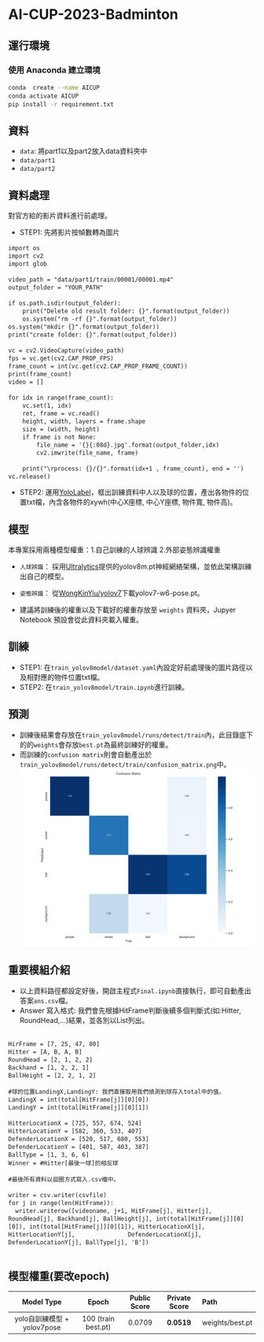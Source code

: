 # AI-CUP-2023-Badminton

## 運行環境

### 使用 Anaconda 建立環境

```bash
conda  create --name AICUP
conda activate AICUP
pip install -r requirement.txt
```

## 資料

- `data`: 將part1以及part2放入data資料夾中
- `data/part1`
- `data/part2`

## 資料處理

對官方給的影片資料進行前處理。

- STEP1: 先將影片按幀數轉為圖片
```python3
import os
import cv2
import glob

video_path = "data/part1/train/00001/00001.mp4"
output_folder = "YOUR_PATH"

if os.path.isdir(output_folder):
    print("Delete old result folder: {}".format(output_folder))
    os.system("rm -rf {}".format(output_folder))
os.system("mkdir {}".format(output_folder))
print("create folder: {}".format(output_folder))

vc = cv2.VideoCapture(video_path)
fps = vc.get(cv2.CAP_PROP_FPS)
frame_count = int(vc.get(cv2.CAP_PROP_FRAME_COUNT))
print(frame_count)
video = []

for idx in range(frame_count):
    vc.set(1, idx)
    ret, frame = vc.read()
    height, width, layers = frame.shape
    size = (width, height)
    if frame is not None:
        file_name = '{}{:08d}.jpg'.format(output_folder,idx)
        cv2.imwrite(file_name, frame)

    print("\rprocess: {}/{}".format(idx+1 , frame_count), end = '')
vc.release()

```
- STEP2: 運用[YoloLabel](https://github.com/developer0hye/Yolo_Label.git)，框出訓練資料中人以及球的位置，產出各物件的位置txt檔，內含各物件的xywh(中心X座標, 中心Y座標, 物件寬, 物件高)。


## 模型

本專案採用兩種模型權重：1.自己訓練的人球辨識  2.外部姿態辨識權重

- `人球辨識`： 採用[Ultralytics](https://github.com/ultralytics/ultralytics.git)提供的yolov8m.pt神經網絡架構，並依此架構訓練出自己的模型。
- `姿態辨識`： 從[WongKinYiu/yolov7](https://github.com/WongKinYiu/yolov7/releases/download/v0.1/yolov7-w6-pose.pt)下載yolov7-w6-pose.pt。

- 建議將訓練後的權重以及下載好的權重存放至 `weights` 資料夾，Jupyer Notebook 預設會從此資料夾載入權重。

## 訓練

- STEP1: 在`train_yolov8model/dataset.yaml`內設定好前處理後的圖片路徑以及相對應的物件位置txt檔。
- STEP2: 在`train_yolov8model/train.ipynb`進行訓練。

## 預測

- 訓練後結果會存放在`train_yolov8model/runs/detect/train`內，此目錄底下的的`weights`會存放`best.pt`為最終訓練好的權重。
- 而訓練的`confusion matrix`則會自動產出於`train_yolov8model/runs/detect/train/confusion_matrix.png`中。
![image](train_yolov8model/runs/detect/train/confusion_matrix.png)


## 重要模組介紹
- 以上資料路徑都設定好後，開啟主程式`Final.ipynb`直接執行，即可自動產出答案`ans.csv`檔。
- Answer 寫入格式: 我們會先根據HitFrame判斷後續多個判斷式(如:Hitter, RoundHead,...)結果，並各別以List列出。
```python3

HirFrame = [7, 25, 47, 80]
Hitter = [A, B, A, B]
RoundHead = [2, 1, 2, 2]
Backhand = [1, 2, 2, 1]
BallHeight = [2, 2, 1, 2]

#球的位置LandingX,LandingY: 我們直接取用我們偵測到球存入total中的值。
LandingX = int(total[HitFrame[j]][0][0])
LandingY = int(total[HitFrame[j]][0][1])

HitterLocationX = [725, 557, 674, 524]
HitterLocationY = [582, 360, 533, 407]
DefenderLocationX = [520, 517, 680, 553]
DefenderLocationY = [401, 587, 403, 387]
BallType = [1, 3, 6, 6]
Winner = #Hitter[最後一球]的相反球

#最後所有資料以迴圈方式寫入.csv檔中。

writer = csv.writer(csvfile)
for j in range(len(HitFrame)):
  writer.writerow([videoname, j+1, HitFrame[j], Hitter[j], RoundHead[j], Backhand[j], BallHeight[j], int(total[HitFrame[j]][0][0]), int(total[HitFrame[j]][0][1]), HitterLocationX[j], HitterLocationY[j],               DefenderLocationX[j], DefenderLocationY[j], BallType[j], 'B'])
                    
```

## 模型權重(要改epoch)

|           Model Type            |   Epoch              | Public Score | Private Score | Path                                                                           
| :-----------------------------: | :------------------: | :----------: | :-----------: | :------------------------------------------------------------------------------------------------------ |
|    yolo自訓練模型 + yolov7pose   | 100 (train best.pt)  |   0.0709   | **0.0519**  | weights/best.pt |


